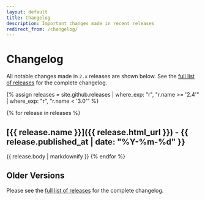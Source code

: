 ```yaml
---
layout: default
title: Changelog
description: Important changes made in recent releases
redirect_from: /changelog/
---
```


# Changelog

All notable changes made in `2.x` releases are shown below. See the [full list of releases](/releases) for the complete changelog.

{% assign releases = site.github.releases | where_exp: "r", "r.name >= '2.4'" | where_exp: "r", "r.name < '3.0'" %}

{% for release in releases %}

## [{{ release.name }}]({{ release.html_url }}) - {{ release.published_at | date: "%Y-%m-%d" }}

{{ release.body | markdownify }}
{% endfor %}

## Older Versions

Please see the [full list of releases](/releases) for the complete changelog.
